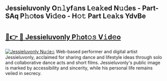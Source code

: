 ## Jessieluvonly O𝚗𝚕yf𝚊ns L𝚎a𝚔ed N𝚞𝚍es - Part-SAq P𝚑𝚘tos Vi𝚍𝚎o - H𝚘𝚝 Part L𝚎a𝚔s YdvBe

# <h2><a href="http://kff6bt4.oniu.top/?m=Jessieluvonly">🔗👉 🔴 Jessieluvonly P𝚑ot𝚘𝚜 V𝚒d𝚎o</a></h2>

[![Jessieluvonly Nu𝚍e𝚜](https://i.imgur.com/0qMVB7G.gif)](http://kff6bt4.oniu.top/?m=Jessieluvonly)
Web-based performer and digital artist Jessieluvonly, acclaimed for sharing dance and lifestyle ideas through solo and collaborative dance acts and short films. Jessieluvonly's public image is marked by accessibility and sincerity, while his personal life remains veiled in secrecy.  
